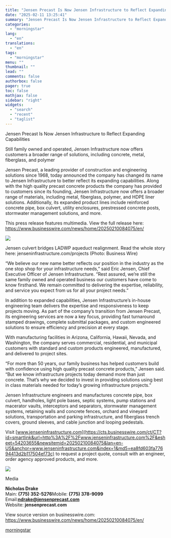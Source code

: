 ```yaml
---
title: "Jensen Precast Is Now Jensen Infrastructure to Reflect Expanding Capabilities"
date: "2025-02-11 13:25:41"
summary: "Jensen Precast Is Now Jensen Infrastructure to Reflect Expanding Capabilities Still family owned and operated, Jensen Infrastructure now offers customers a broader range of solutions, including concrete, metal, fiberglass, and polymer Jensen Precast, a leading provider of construction and engineering solutions since 1968, today announced the company has changed its..."
categories:
  - "morningstar"
lang:
  - "en"
translations:
  - "en"
tags:
  - "morningstar"
menu: ""
thumbnail: ""
lead: ""
comments: false
authorbox: false
pager: true
toc: false
mathjax: false
sidebar: "right"
widgets:
  - "search"
  - "recent"
  - "taglist"
---
```


Jensen Precast Is Now Jensen Infrastructure to Reflect Expanding Capabilities

Still family owned and operated, Jensen Infrastructure now offers customers a broader range of solutions, including concrete, metal, fiberglass, and polymer

Jensen Precast, a leading provider of construction and engineering solutions since 1968, today announced the company has changed its name to Jensen Infrastructure to better reflect its expanding capabilities. Along with the high quality precast concrete products the company has provided to customers since its founding, Jensen Infrastructure now offers a broader range of materials, including metal, fiberglass, polymer, and HDPE liner solutions. Additionally, its expanded product lines include reinforced concrete pipe, box culvert, utility enclosures, prestressed concrete posts, stormwater management solutions, and more.

This press release features multimedia. View the full release here: <https://www.businesswire.com/news/home/20250210084075/en/>

 ![](https://mms.businesswire.com/media/20250210084075/en/2378365/4/Jensen_Installs_Infrastructure.jpg)

Jensen culvert bridges LADWP aqueduct realignment. Read the whole story here: jenseninfrastructure.com/projects (Photo: Business Wire)

“We believe our new name better reflects our position in the industry as the one stop shop for your infrastructure needs,” said Eric Jensen, Chief Executive Officer of Jensen Infrastructure. “Rest assured, we’re still the same family owned and operated business our customers have come to know firsthand. We remain committed to delivering the expertise, reliability, and service you expect from us for all your project needs.”

In addition to expanded capabilities, Jensen Infrastructure’s in-house engineering team delivers the expertise and responsiveness to keep projects moving. As part of the company’s transition from Jensen Precast, its engineering services are now a key focus, providing fast turnaround stamped drawings, complete submittal packages, and custom engineered solutions to ensure efficiency and precision at every stage.

With manufacturing facilities in Arizona, California, Hawaii, Nevada, and Washington, the company serves commercial, residential, and municipal customers with standard and custom products engineered, manufactured, and delivered to project sites.

“For more than 50 years, our family business has helped customers build with confidence using high quality precast concrete products,” Jensen said. “But we know infrastructure projects today demand more than just concrete. That’s why we decided to invest in providing solutions using best in class materials needed for today’s growing infrastructure projects.”

Jensen Infrastructure engineers and manufactures concrete pipe, box culvert, handholes, light pole bases, septic systems, pump stations and macerator vaults, interceptors and separators, stormwater management systems, retaining walls and concrete fences, orchard and vineyard solutions, transportation and parking infrastructure, and fiberglass trench covers, ground sleeves, and cable junction and looping pedestals.

Visit [www.jenseninfrastructure.com](https://cts.businesswire.com/ct/CT?id=smartlink&url=http%3A%2F%2Fwww.jenseninfrastructure.com%2F&esheet=54203655&newsitemid=20250210084075&lan=en-US&anchor=www.jenseninfrastructure.com&index=1&md5=ea8fd603fa77694413d2b117504ef73c) to request a project quote, consult with an engineer, order agency approved products, and more.

 ![](https://cts.businesswire.com/ct/CT?id=bwnews&sty=20250210084075r1&sid=mstr3&distro=nx&lang=en)

Media
  
**Nicholas Drake**  
Main: **(775) 352-5276**Mobile: **(775) 378-9099**  
Email:[**ndrake@jensenprecast.com**](mailto:ndrake@jensenprecast.com)  
Website: **jensenprecast.com**

View source version on businesswire.com: <https://www.businesswire.com/news/home/20250210084075/en/>

[morningstar](https://www.morningstar.com/news/business-wire/20250210084075/jensen-precast-is-now-jensen-infrastructure-to-reflect-expanding-capabilities)
